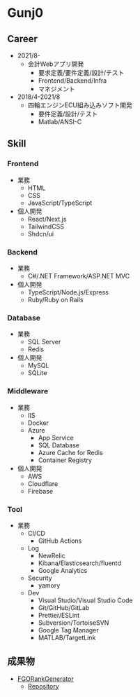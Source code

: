 # Gunj0

## Career

- 2021/8-
  - 会計Webアプリ開発
    - 要求定義/要件定義/設計/テスト
    - Frontend/Backend/Infra
    - マネジメント
- 2018/4-2021/8
  - 四輪エンジンECU組み込みソフト開発
    - 要件定義/設計/テスト
    - Matlab/ANSI-C

## Skill

### Frontend

- 業務
  - HTML
  - CSS
  - JavaScript/TypeScript
- 個人開発
  - React/Next.js
  - TailwindCSS
  - Shdcn/ui

### Backend

- 業務
  - C#/.NET Framework/ASP.NET MVC
- 個人開発
  - TypeScript/Node.js/Express
  - Ruby/Ruby on Rails

### Database

- 業務
  - SQL Server
  - Redis
- 個人開発
  - MySQL
  - SQLite

### Middleware

- 業務
  - IIS
  - Docker
  - Azure
    - App Service
    - SQL Database
    - Azure Cache for Redis
    - Container Registry
- 個人開発
  - AWS
  - Cloudflare
  - Firebase

### Tool

- 業務
  - CI/CD
    - GitHub Actions
  - Log
    - NewRelic
    - Kibana/Elasticsearch/fluentd
    - Google Analytics
  - Security
    - yamory
  - Dev
    - Visual Studio/Visual Studio Code
    - Git/GitHub/GitLab
    - Prettier/ESLint
    - Subversion/TortoiseSVN
    - Google Tag Manager
    - MATLAB/TargetLink

## 成果物

- [FGORankGenerator](https://fgorankgenerator.azurewebsites.net/)
  - [Repository](https://github.com/Gunj0/FGORankGenerator)

